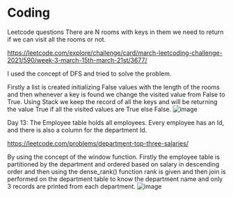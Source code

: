 # Coding
Leetcode questions
There are N rooms with keys in them we need to return if we can visit all the rooms or not.

https://leetcode.com/explore/challenge/card/march-leetcoding-challenge-2021/590/week-3-march-15th-march-21st/3677/

I used the concept of DFS and tried to solve the problem.

Firstly a list is created initializing False values with the length of the rooms and then whenever a key is found we change the visited value from False to True. Using Stack we keep the record of all the keys and will be returning the value True if all the visited values are True else False.
![image](https://user-images.githubusercontent.com/63176075/111860941-e7b35c80-8907-11eb-9761-5893de26a076.png)

Day 13:
The Employee table holds all employees. Every employee has an Id, and there is also a column for the department Id.

https://leetcode.com/problems/department-top-three-salaries/



By using the concept of the window function. Firstly the employee table is partitioned by the department and ordered based on salary in descending order and then using the dense_rank() function rank is given and then join is performed on the department table to know the department name and only 3 records are printed from each department.
![image](https://user-images.githubusercontent.com/63176075/111893182-0d02a200-89be-11eb-961d-900aa440dfad.png)

